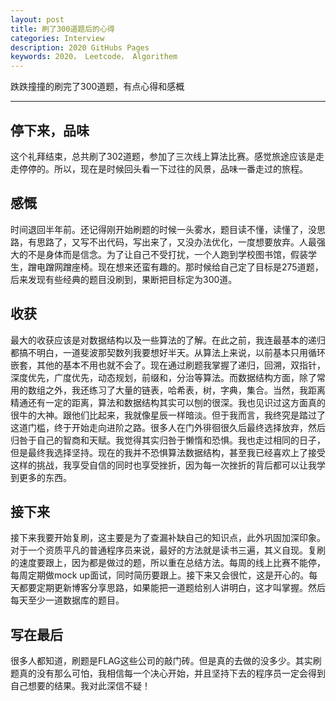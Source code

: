 ```yaml
---
layout: post
title: 刷了300道题后的心得
categories: Interview
description: 2020 GitHubs Pages
keywords: 2020， Leetcode， Algorithem
---
```


跌跌撞撞的刷完了300道题，有点心得和感概

---
## 停下来，品味
这个礼拜结束，总共刷了302道题，参加了三次线上算法比赛。感觉旅途应该是走走停停的。所以，现在是时候回头看一下过往的风景，品味一番走过的旅程。

## 感慨
时间退回半年前。还记得刚开始刷题的时候一头雾水，题目读不懂，读懂了，没思路，有思路了，又写不出代码，写出来了，又没办法优化，一度想要放弃。人最强大的不是身体而是信念。为了让自己不受打扰，一个人跑到学校图书馆，假装学生，蹭电蹭网蹭座椅。现在想来还蛮有趣的。那时候给自己定了目标是275道题，后来发现有些经典的题目没刷到，果断把目标定为300道。

## 收获
最大的收获应该是对数据结构以及一些算法的了解。在此之前，我连最基本的递归都搞不明白，一道斐波那契数列我要想好半天。从算法上来说，以前基本只用循环嵌套，其他的基本不用也就不会了。现在通过刷题我掌握了递归，回溯，双指针，深度优先，广度优先，动态规划，前缀和，分治等算法。而数据结构方面，除了常用的数组之外，我还练习了大量的链表，哈希表，树，字典，集合。当然，我距离精通还有一定的距离，算法和数据结构其实可以刨的很深。我也见识过这方面真的很牛的大神。跟他们比起来，我就像星辰一样暗淡。但于我而言，我终究是踏过了这道门槛，终于开始走向进阶之路。很多人在门外徘徊很久后最终选择放弃，然后归咎于自己的智商和天赋。我觉得其实归咎于懒惰和恐惧。我也走过相同的日子，但是最终我选择坚持。现在的我并不恐惧算法数据结构，甚至我已经喜欢上了接受这样的挑战，我享受自信的同时也享受挫折，因为每一次挫折的背后都可以让我学到更多的东西。

## 接下来
接下来我要开始复刷，这主要是为了查漏补缺自己的知识点，此外巩固加深印象。对于一个资质平凡的普通程序员来说，最好的方法就是读书三遍，其义自现。复刷的速度要跟上，因为都是做过的题，所以重在总结方法。每周的线上比赛不能停，每周定期做mock up面试，同时简历要跟上。接下来又会很忙，这是开心的。每天都要定期更新博客分享思路，如果能把一道题给别人讲明白，这才叫掌握。然后每天至少一道数据库的题目。

## 写在最后
很多人都知道，刷题是FLAG这些公司的敲门砖。但是真的去做的没多少。其实刷题真的没有那么可怕，我相信每一个决心开始，并且坚持下去的程序员一定会得到自己想要的结果。我对此深信不疑！


